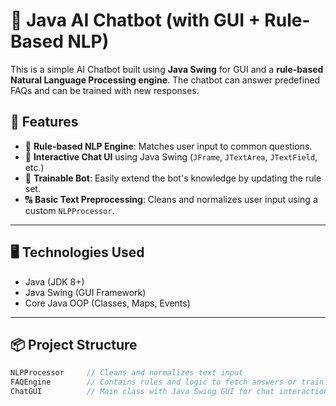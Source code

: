 # 🤖 Java AI Chatbot (with GUI + Rule-Based NLP)

This is a simple AI Chatbot built using **Java Swing** for GUI and a **rule-based Natural Language Processing engine**. The chatbot can answer predefined FAQs and can be trained with new responses.

## 🎯 Features

- 🧠 **Rule-based NLP Engine**: Matches user input to common questions.
- 💬 **Interactive Chat UI** using Java Swing (`JFrame`, `JTextArea`, `JTextField`, etc.)
- 🔄 **Trainable Bot**: Easily extend the bot's knowledge by updating the rule set.
- 🔠 **Basic Text Preprocessing**: Cleans and normalizes user input using a custom `NLPProcessor`.

---

## 🖥️ Technologies Used

- Java (JDK 8+)
- Java Swing (GUI Framework)
- Core Java OOP (Classes, Maps, Events)

---

## 📦 Project Structure

```java
NLPProcessor     // Cleans and normalizes text input
FAQEngine        // Contains rules and logic to fetch answers or train new ones
ChatGUI          // Main class with Java Swing GUI for chat interaction
